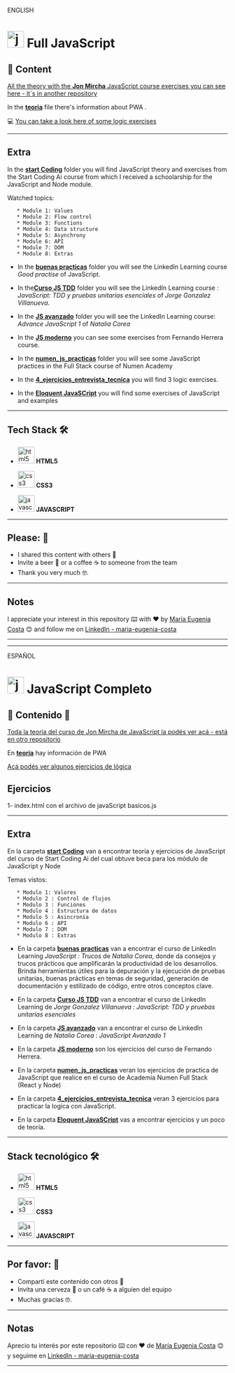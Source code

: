 ENGLISH

# <img width="38" height="38" src="https://img.icons8.com/color/38/javascript--v1.png" alt="javascript"/> Full JavaScript

## 📖 Content 

[All the theory with the **Jon Mircha** JavaScript course exercises you can see here - it´s in another repository](https://github.com/eugenia1984/learn-JS-with-JonMircha-videos)

In the [**teoria**](https://github.com/eugenia1984/JS-complete/tree/main/teoria) file there's information about PWA .


:computer: [You can take a look here of some logic exercises](https://eugenia1984.github.io/JS-complete/)

---

## Extra

In the [**start Coding**](https://github.com/eugenia1984/JS-complete/tree/main/start_coding) folder you will find JavaScript theory and exercises from the Start Coding Ai course from which I received a schoolarship for the JavaScript and Node module.

Watched topics:

```
   * Module 1: Values
   * Module 2: Flow control
   * Module 3: Functions
   * Module 4: Data structure
   * Module 5: Asynchrony
   * Module 6: API
   * Module 7: DOM
   * Module 8: Extras
```

- In the [**buenas practicas**](https://github.com/eugenia1984/JS-complete/tree/main/buenas_practicas) folder you will see the LinkedIn Learning course *Good practise* of JavaScript.

- In the[**Curso JS TDD**](https://github.com/eugenia1984/JS-complete/tree/main/curso_js_tdd) folder you will see the LinkedIn Learning course  : *JavaScript: TDD y pruebas unitarias esenciales* of *Jorge Gonzalez Villanueva*.

- In the [**JS avanzado**](https://github.com/eugenia1984/JS-complete/tree/main/js_avanzado) folder you will see the LinkedIn Learning course: *Advance JavaScript 1*  of *Natalia Corea*

- In the [**JS moderno**](https://github.com/eugenia1984/JS-complete/tree/main/js_moderno) you can see some exercises from Fernando Herrera course.

- In the [**numen_js_practicas**](https://github.com/eugenia1984/JS-complete/tree/main/numen_js_practicas) folder you will see some JavaScript practices in the Full Stack course of Numen Academy

- In the [**4_ejercicios_entrevista_tecnica**](https://github.com/eugenia1984/JS-complete/tree/main/4_ejercicios_entrevista_tecnica) you will find 3 logic exercises.

- In the [**Eloquent JavaSCript**](https://github.com/eugenia1984/JS-complete/tree/main/eloquent_javascript) you will find some exercises of JavaScript and examples

---

## Tech Stack 🛠️

- <img width="38" height="38" src="https://img.icons8.com/color/38/html-5--v1.png" alt="html5"/> **HTML5**

- <img width="38" height="38" src="https://img.icons8.com/color/38/css3.png" alt="css3"/> **CSS3**

- <img width="38" height="38" src="https://img.icons8.com/color/38/javascript--v1.png" alt="javascript"/> **JAVASCRIPT**

---

## Please: 🎁

* I shared this content with others 📢
* Invite a beer 🍺 or a coffee ☕ to someone from the team
* Thank you very much 🤓.

---

## Notes

I appreciate your interest in this repository ⌨️ with ❤️ by [María Eugenia Costa](https://github.com/eugenia1984) 😊 and follow me on [LinkedIn - maria-eugenia-costa](https://www.linkedin.com/in/maria-eugenia-costa/)



---
---

ESPAÑOL

# <img width="38" height="38" src="https://img.icons8.com/color/38/javascript--v1.png" alt="javascript"/>  JavaScript Completo


## 📖 Contenido 📖

[Toda la teoría del curso de Jon Mircha de JavaScript la podés ver acá - está en otro repositorio](https://github.com/eugenia1984/learn-JS-with-JonMircha-videos)

En [**teoria**](https://github.com/eugenia1984/JS-complete/tree/main/teoria) hay información de PWA 

[Acá podés ver algunos ejercicios de lógica](https://eugenia1984.github.io/JS-complete/)


## Ejercicios 

1- index.html con el archivo de javaScript basicos.js <br>


---

## Extra

En la carpeta [**start Coding**](https://github.com/eugenia1984/JS-complete/tree/main/start_coding) van a encontrar teoría y ejercicios de JavaScript del curso de Start Coding Ai del cual obtuve beca para los módulo de JavaScript y Node

Temas vistos:

```
   * Modulo 1: Valores
   * Modulo 2 : Control de flujos
   * Modulo 3 : Funciones
   * Modulo 4 : Estructura de datos
   * Modulo 5 : Asincronía
   * Modulo 6 : API
   * Modulo 7 : DOM
   * Modulo 8 : Extras
```

- En la carpeta [**buenas practicas**](https://github.com/eugenia1984/JS-complete/tree/main/buenas_practicas) van a encontrar el curso de LinkedIn Learning  *JavaScript : Trucos* de *Natalia Corea*, donde da consejos y trucos prácticos que amplificarán la productividad de los desarrollos. Brinda herramientas útiles para la depuración y la ejecución de pruebas unitarias, buenas prácticas en temas de seguridad, generación de documentación y estilizado de código, entre otros conceptos clave.


- En la carpeta [**Curso JS TDD**](https://github.com/eugenia1984/JS-complete/tree/main/curso_js_tdd) van a encontrar el curso de LinkedIn Learning de *Jorge Gonzalez Villanueva* : *JavaScript: TDD y pruebas unitarias esenciales*

- En la carpeta [**JS avanzado**](https://github.com/eugenia1984/JS-complete/tree/main/js_avanzado) van a encontrar el curso de LinkedIn Learning de *Natalia Corea* : *JavaScript Avanzado 1*

- En la carpeta [**JS moderno**](https://github.com/eugenia1984/JS-complete/tree/main/js_moderno) son los ejercicios del curso de Fernando Herrera.

- En la carpeta [**numen_js_practicas**](https://github.com/eugenia1984/JS-complete/tree/main/numen_js_practicas) veran los ejercicios de practica de JavaScript que realice en el curso de Academia Numen Full Stack (React y Node)

- En la carpeta [**4_ejercicios_entrevista_tecnica**](https://github.com/eugenia1984/JS-complete/tree/main/4_ejercicios_entrevista_tecnica) veran 3 ejercicios para practicar la logica con JavaScript.

- En la carpeta [**Eloquent JavaSCript**](https://github.com/eugenia1984/JS-complete/tree/main/eloquent_javascript) vas a encontrar ejercicios y un poco de teoría.

---


## Stack tecnológico  🛠️

- <img width="38" height="38" src="https://img.icons8.com/color/38/html-5--v1.png" alt="html5"/> **HTML5**

- <img width="38" height="38" src="https://img.icons8.com/color/38/css3.png" alt="css3"/> **CSS3**

- <img width="38" height="38" src="https://img.icons8.com/color/38/javascript--v1.png" alt="javascript"/> **JAVASCRIPT**
---

## Por favor: 🎁

* Compartí este contenido con otros 📢
* Invita una cerveza 🍺 o un café ☕ a alguien del equipo 
* Muchas gracias 🤓.

---

## Notas

Aprecio tu interés por este repositorio ⌨️  con ❤️ de [María Eugenia Costa](https://github.com/eugenia1984) 😊 y seguime en  [LinkedIn - maria-eugenia-costa](https://www.linkedin.com/in/maria-eugenia-costa/)


---
